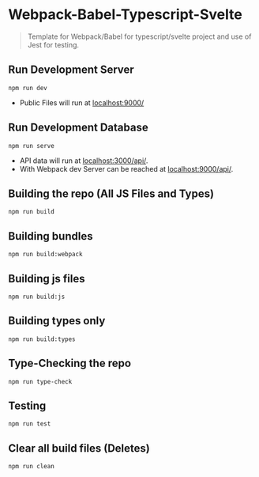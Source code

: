# Webpack-Babel-Typescript-Svelte

> Template for Webpack/Babel for typescript/svelte project and use of Jest for testing.

## Run Development Server

```shell
npm run dev
```

- Public Files will run at <a href="http://localhost:9000/">localhost:9000/</a>

## Run Development Database

```shell
npm run serve
```

- API data will run at <a href="http://localhost:3000/api/">localhost:3000/api/</a>.
- With Webpack dev Server can be reached at <a href="http://localhost:9000/api/">localhost:9000/api/</a>.

## Building the repo (All JS Files and Types)

```shell
npm run build
```

## Building bundles

```shell
npm run build:webpack
```

## Building js files

```shell
npm run build:js
```

## Building types only

```shell
npm run build:types
```

## Type-Checking the repo

```shell
npm run type-check
```

## Testing

```shell
npm run test
```

## Clear all build files (Deletes)

```shell
npm run clean
```
